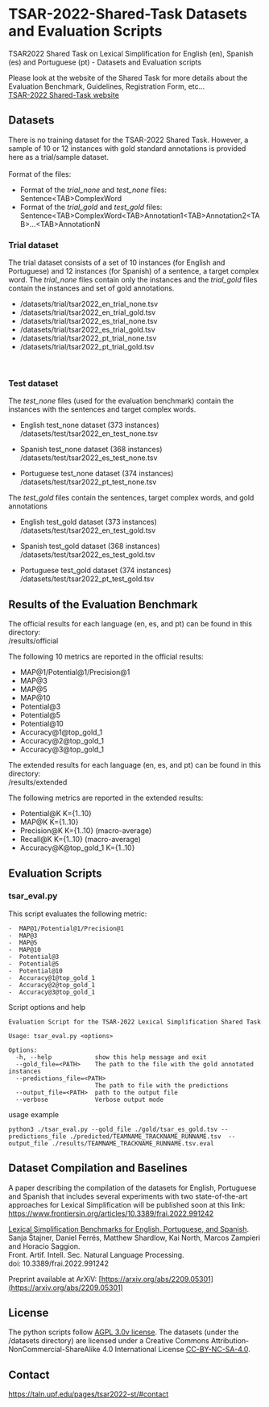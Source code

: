 # TSAR-2022-Shared-Task Datasets and Evaluation Scripts
TSAR2022 Shared Task on Lexical Simplification for English (en), Spanish (es) and Portuguese (pt) - Datasets and Evaluation scripts

Please look at the website of the Shared Task for more details about the Evaluation Benchmark, Guidelines, Registration Form, etc...
<br/>[TSAR-2022 Shared-Task website](https://taln.upf.edu/pages/tsar2022-st/)

## Datasets

There is no training dataset for the TSAR-2022 Shared Task. 
However, a sample of 10 or 12 instances with gold standard annotations is provided here as a trial/sample dataset.
<br/> 
<br/> 
Format of the files:
- Format of the *trial_none* and *test_none* files: <span style="font-weight:normal">Sentence&lt;TAB&gt;ComplexWord</span>
- Format of the *trial_gold* and *test_gold* files: <span style="font-weight:normal">Sentence&lt;TAB&gt;ComplexWord&lt;TAB&gt;Annotation1&lt;TAB&gt;Annotation2&lt;TAB&gt;...&lt;TAB&gt;AnnotationN</span>


### Trial dataset
The trial dataset consists of a set of 10 instances (for English and Portuguese) and 12 instances (for Spanish) of a sentence, a target complex word.
The *trial_none* files contain only the instances and the *trial_gold* files contain the instances and set of gold annotations.

- /datasets/trial/tsar2022_en_trial_none.tsv
- /datasets/trial/tsar2022_en_trial_gold.tsv
- /datasets/trial/tsar2022_es_trial_none.tsv
- /datasets/trial/tsar2022_es_trial_gold.tsv
- /datasets/trial/tsar2022_pt_trial_none.tsv
- /datasets/trial/tsar2022_pt_trial_gold.tsv

<br/>



### Test dataset 

The *test_none* files (used for the evaluation benchmark) contain the instances with the sentences and target complex words.

- English test_none dataset (373 instances)<br/> 
/datasets/test/tsar2022_en_test_none.tsv  

- Spanish test_none dataset (368 instances)<br/> 
/datasets/test/tsar2022_es_test_none.tsv  

- Portuguese test_none dataset (374 instances)<br/> 
/datasets/test/tsar2022_pt_test_none.tsv

The *test_gold* files contain the sentences, target complex words, and gold annotations<br/> 

- English test_gold dataset (373 instances)<br/> 
/datasets/test/tsar2022_en_test_gold.tsv  

- Spanish test_gold dataset (368 instances)<br/> 
/datasets/test/tsar2022_es_test_gold.tsv  

- Portuguese test_gold dataset (374 instances)<br/> 
/datasets/test/tsar2022_pt_test_gold.tsv


## Results of the Evaluation Benchmark

The official results for each language (en, es, and pt) can be found in this directory:<br/> 
/results/official

The following 10 metrics are reported in the official results:
-  MAP@1/Potential@1/Precision@1
-  MAP@3
-  MAP@5
-  MAP@10
-  Potential@3
-  Potential@5
-  Potential@10
-  Accuracy@1@top_gold_1
-  Accuracy@2@top_gold_1
-  Accuracy@3@top_gold_1 


The extended results for each language (en, es, and pt) can be found in this directory:<br/> 
/results/extended<br/> 

The following metrics are reported in the extended results:
-  Potential@K  K={1..10} 
-  MAP@K  K={1..10}
-  Precision@K  K={1..10}  (macro-average)
-  Recall@K  K={1..10}     (macro-average)
-  Accuracy@K@top_gold_1   K={1..10} 



## Evaluation Scripts 

### tsar_eval.py

This script evaluates the following metric:

    -  MAP@1/Potential@1/Precision@1
    -  MAP@3
    -  MAP@5
    -  MAP@10
    -  Potential@3
    -  Potential@5
    -  Potential@10
    -  Accuracy@1@top_gold_1
    -  Accuracy@2@top_gold_1
    -  Accuracy@3@top_gold_1  
      
Script options and help

```console
Evaluation Script for the TSAR-2022 Lexical Simplification Shared Task

Usage: tsar_eval.py <options>

Options:
  -h, --help            show this help message and exit
  --gold_file=<PATH>    The path to the file with the gold annotated instances
  --predictions_file=<PATH>
                        The path to file with the predictions
  --output_file=<PATH>  path to the output file
  --verbose             Verbose output mode
```


usage example

```console
python3 ./tsar_eval.py --gold_file ./gold/tsar_es_gold.tsv --predictions_file ./predicted/TEAMNAME_TRACKNAME_RUNNAME.tsv  --output_file ./results/TEAMNAME_TRACKNAME_RUNNAME.tsv.eval
```

## Dataset Compilation and Baselines

A paper describing the compilation of the datasets for English, Portuguese and Spanish that includes several experiments with 
two state-of-the-art approaches for Lexical Simplification will be published soon at this link:
https://www.frontiersin.org/articles/10.3389/frai.2022.991242

[Lexical Simplification Benchmarks for English, Portuguese, and Spanish](https://www.frontiersin.org/articles/10.3389/frai.2022.991242).<br/>
Sanja Štajner, Daniel Ferrés, Matthew Shardlow, Kai North, Marcos Zampieri and  Horacio Saggion.<br/>
Front. Artif. Intell. Sec. Natural Language Processing. <br/>
doi: 10.3389/frai.2022.991242

Preprint available at ArXiV: [https://arxiv.org/abs/2209.05301](https://arxiv.org/abs/2209.05301)


## License

The python scripts follow [AGPL 3.0v license](LICENSE).
The datasets (under the /datasets directory) are licensed under a Creative Commons Attribution-NonCommercial-ShareAlike 4.0 International License [CC-BY-NC-SA-4.0](CC-BY-NC-SA-4.0).

## Contact
https://taln.upf.edu/pages/tsar2022-st/#contact


